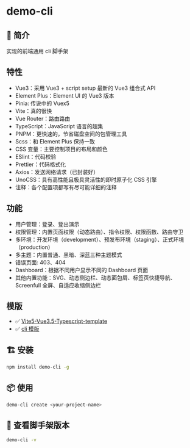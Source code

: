 # demo-cli

<!-- ![Npm 版本](https://img.shields.io/badge/we-cli_v0.3.7-green) -->

## 📖 简介

实现的前端通用 cli 脚手架

## 特性

- Vue3：采用 Vue3 + script setup 最新的 Vue3 组合式 API
- Element Plus：Element UI 的 Vue3 版本
- Pinia: 传说中的 Vuex5
- Vite：真的很快
- Vue Router：路由路由
- TypeScript：JavaScript 语言的超集
- PNPM：更快速的，节省磁盘空间的包管理工具
- Scss：和 Element Plus 保持一致
- CSS 变量：主要控制项目的布局和颜色
- ESlint：代码校验
- Prettier：代码格式化
- Axios：发送网络请求（已封装好）
- UnoCSS：具有高性能且极具灵活性的即时原子化 CSS 引擎
- 注释：各个配置项都写有尽可能详细的注释

## 功能

- 用户管理：登录、登出演示
- 权限管理：内置页面权限（动态路由）、指令权限、权限函数、路由守卫
- 多环境：开发环境（development）、预发布环境（staging）、正式环境（production）
- 多主题：内置普通、黑暗、深蓝三种主题模式
- 错误页面: 403、404
- Dashboard：根据不同用户显示不同的 Dashboard 页面
- 其他内置功能：SVG、动态侧边栏、动态面包屑、标签页快捷导航、Screenfull 全屏、自适应收缩侧边栏

## 模版

- ✅ [Vite5-Vue3.5-Typescript-template](https://github.com/EricYangXD/vue3-ts-admin.git)
- ✅ [cli 模版](https://github.com/EricYangXD/demo-cli)

## 🏗 安装

```bash
npm install demo-cli -g
```

## 📦 使用

```bash
demo-cli create <your-project-name>
```

## 🚩 查看脚手架版本

```bash
demo-cli -v
```
